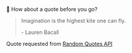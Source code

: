 📣 How about a quote before you go?

> Imagination is the highest kite one can fly.
>
> <p>- Lauren Bacall</p>

Quote requested from [Random Quotes API](https://github.com/lukePeavey/quotable)
